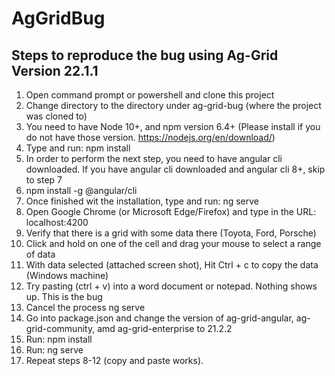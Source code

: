 # AgGridBug

## Steps to reproduce the bug using Ag-Grid Version 22.1.1

1. Open command prompt or powershell and clone this project
2. Change directory to the directory under ag-grid-bug (where the project was cloned to)
3. You need to have Node 10+, and npm version 6.4+ (Please install if you do not have those version. https://nodejs.org/en/download/)
4. Type and run: npm install
5. In order to perform the next step, you need to have angular cli downloaded. If you have angular cli downloaded and angular cli 8+, skip to step 7
6. npm install -g @angular/cli
7. Once finished wit the installation, type and run: ng serve
8. Open Google Chrome (or Microsoft Edge/Firefox) and type in the URL: localhost:4200
9. Verify that there is a grid with some data there (Toyota, Ford, Porsche)
10. Click and hold on one of the cell and drag your mouse to select a range of data
11. With data selected (attached screen shot), Hit Ctrl + c to copy the data (Windows machine)
12. Try pasting (ctrl + v) into a word document or notepad. Nothing shows up. This is the bug
13. Cancel the process ng serve 
14. Go into package.json and change the version of ag-grid-angular, ag-grid-community, amd ag-grid-enterprise to 21.2.2
15. Run: npm install
16. Run: ng serve
17. Repeat steps 8-12 (copy and paste works).
